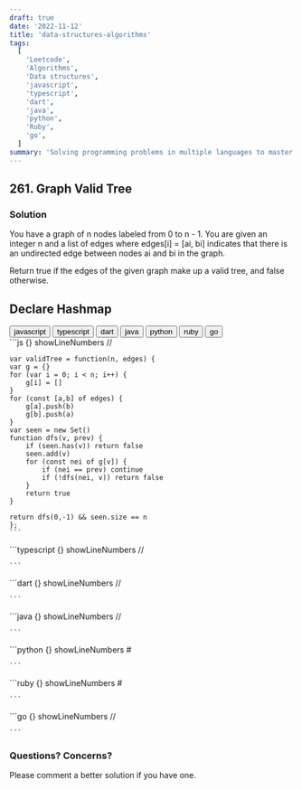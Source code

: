 ```yaml
---
draft: true
date: '2022-11-12'
title: 'data-structures-algorithms'
tags:
  [
    'Leetcode',
    'Algorithms',
    'Data structures',
    'javascript',
    'typescript',
    'dart',
    'java',
    'python',
    'Ruby',
    'go',
  ]
summary: 'Solving programming problems in multiple languages to master syntax, data structures, and algorithms.'
---
```


## 261. Graph Valid Tree

### Solution

You have a graph of n nodes labeled from 0 to n - 1. You are given an integer n and a list of edges where edges[i] = [ai, bi] indicates that there is an undirected edge between nodes ai and bi in the graph.

Return true if the edges of the given graph make up a valid tree, and false otherwise.

## Declare Hashmap

<div className="tab-group">
  <div className="tab">
    <button id="js" className="tablinks">javascript</button>
    <button id="ts" className="tablinks">typescript</button>
    <button id="dart" className="tablinks">dart</button>
    <button id="java" className="tablinks">java</button>
    <button id="python" className="tablinks">python</button>
    <button id="ruby" className="tablinks">ruby</button>
    <button id="go" className="tablinks">go</button>
  </div>

  <div id="js" className="tabcontent">
    ```js {} showLineNumbers
    //

    var validTree = function(n, edges) {
    var g = {}
    for (var i = 0; i < n; i++) {
        g[i] = []
    }
    for (const [a,b] of edges) {
        g[a].push(b)
        g[b].push(a)
    }
    var seen = new Set()
    function dfs(v, prev) {
        if (seen.has(v)) return false
        seen.add(v)
        for (const nei of g[v]) {
            if (nei == prev) continue
            if (!dfs(nei, v)) return false
        }
        return true
    }

    return dfs(0,-1) && seen.size == n
    };
    ```

  </div>

  <div id="ts" className="tabcontent">
    ```typescript {} showLineNumbers
    //

    ```

  </div>

  <div id="dart" className="tabcontent">
    ```dart {} showLineNumbers
    //

    ```

  </div>

  <div id="java" className="tabcontent">
    ```java {} showLineNumbers
    //

    ```

  </div>

  <div id="python" className="tabcontent">
    ```python {} showLineNumbers
    #

    ```

  </div>

  <div id="ruby" className="tabcontent">
    ```ruby {} showLineNumbers
    #

    ```

  </div>

  <div id="go" className="tabcontent">
    ```go {} showLineNumbers
    //

    ```

  </div>
</div>

### Questions? Concerns?

Please comment a better solution if you have one.
